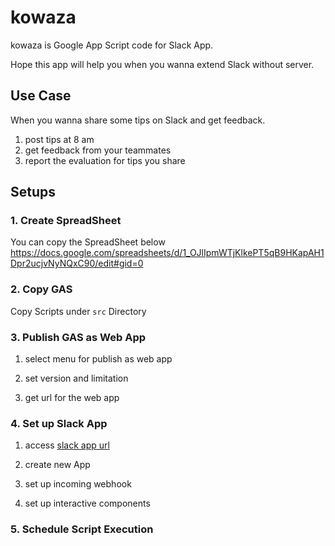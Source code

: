 # kowaza

kowaza is Google App Script code for Slack App.

Hope this app will help you when you wanna extend Slack without server.

## Use Case

When you wanna share some tips on Slack and get feedback.

1. post tips at 8 am
2. get feedback from your teammates
3. report the evaluation for tips you share

## Setups
### 1. Create SpreadSheet
You can copy the SpreadSheet below
https://docs.google.com/spreadsheets/d/1_OJlIpmWTjKlkePT5qB9HKapAH1Dpr2ucjvNyNQxC90/edit#gid=0

### 2. Copy GAS
Copy Scripts under `src` Directory

### 3. Publish GAS as Web App 
1. select menu for publish as web app

2. set version and limitation

3. get url for the web app




### 4. Set up Slack App
1. access [slack app url ](https://api.slack.com/apps)

2. create new App

3. set up incoming webhook

4. set up interactive components


### 5. Schedule Script Execution





